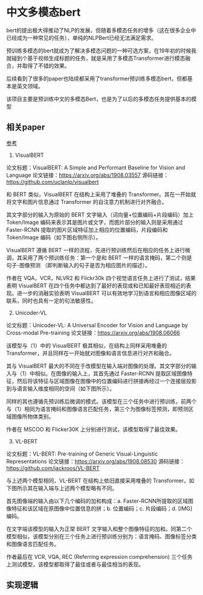 # 中文多模态bert

bert的提出极大得推动了NLP的发展，但随着多模态任务的增多（这在很多企业中已经成为一种常见的任务），单纯的NLPBert已经无法满足需求。

预训练多模态的bert就成为了解决多模态问题的一种可选方案，在19年初的时候我就碰到个基于视频生成标题的任务，就是采用了多模态Transformer进行模态融合，并取得了不错的效果。

后续看到了很多的paper也陆续都采用了transformer预训练多模态bert，但都基本是英文领域。

该项目主要是预训练中文的多模态Bert，也是为了以后的多模态任务提供基本的模型

## 相关paper
[参考](https://mp.weixin.qq.com/s/THxlQX2MPXua0_N0Ug0EWA)

1. VisualBERT 


论文标题：VisualBERT: A Simple and Performant Baseline for Vision and Language
论文链接：https://arxiv.org/abs/1908.03557
源码链接：https://github.com/uclanlp/visualbert

和 BERT 类似，VisualBERT 在结构上采用了堆叠的 Transformer。其在一开始就将文字和图片信息通过 Transformer 的自注意力机制进行对齐融合。

其文字部分的输入为原始的 BERT 文字输入（词向量+位置编码+片段编码）加上 Token/Image 编码来表示其是图片或文字，而图片部分的输入则是采用通过 Faster-RCNN 提取的图片区域特征加上相应的位置编码，片段编码和 Token/Image 编码（如下图右侧所示）。



VisualBERT 遵循 BERT 一样的流程，先进行预训练然后在相应的任务上进行微调，其采用了两个预训练任务：第一个是和 BERT 一样的语言掩码，第二个则是句子-图像预测 （即判断输入的句子是否为相应图片的描述）。

作者在 VQA，VCR，NLVR2 和 Flickr30k 四个视觉语言任务上进行了测试，结果表明 VisualBERT 在四个任务中都达到了最好的表现或和已知最好表现相近的表现。进一步的消融实验表明 VisualBERT 可以有效地学习到语言和相应图像区域的联系，同时也具有一定的句法敏感性。

2. Unicoder-VL


论文标题：Unicoder-VL: A Universal Encoder for Vision and Language by Cross-modal Pre-training
论文链接：https://arxiv.org/abs/1908.06066

该模型与（1）中的 VisualBERT 极其相似，在结构上同样采用堆叠的 Transformer，并且同样在一开始就对图像和语言信息进行对齐和融合。

其与 VisualBERT 最大的不同在于改模型在输入端对图像的处理。其文字部分的输入与（1）中相似。在图像的输入上，其首先通过 Faster-RCNN 提取区域图像特征，然后将该特征与区域图像在图像中的位置编码进行拼接再经过一个连接层投影到与语言输入维度相同的空间（如下图所示）。



同样的其也遵循先预训练后微调的模式。该模型在三个任务中进行预训练，前两个与（1）相同为语言掩码和图像语言匹配任务，第三个为图像标签预测，即预测区域图像所物体类别。

作者在 MSCOO 和 Flicker30K 上分别进行测试，该模型取得了最佳效果。 

3. VL-BERT 


论文标题：VL-BERT: Pre-training of Generic Visual-Linguistic Representations
论文链接：https://arxiv.org/abs/1908.08530
源码链接：https://github.com/jackroos/VL-BERT

与上述两个模型相同，VL-BERT 在结构上依旧直接采用堆叠的 Transformer。如下图所示其在输入端与上述两个模型略有不同。


首先图像端的输入由以下几个编码的加和构成：a. Faster-RCNN所提取的区域图像特征和该区域在原图像中位置信息的拼；b. 位置编码；c. 片段编码；d. [IMG] 编码。

在文字端该模型的输入为正常 BERT 文字输入和整个图像特征的加和。同第二个模型相似，该模型分别在三个任务上进行预训练分别为：语言掩码、图像标签分类和图像语言匹配任务。

作者最后在 VCR, VQA, REC (Referring expression comprehension) 三个任务上测试模型，该模型都取得了最佳或者与最佳相当的表现。

## 实现逻辑

